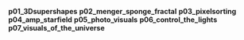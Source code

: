 **p01_3Dsupershapes**
**p02_menger_sponge_fractal**
**p03_pixelsorting**
**p04_amp_starfield**
**p05_photo_visuals**
**p06_control_the_lights**
**p07_visuals_of_the_universe**
